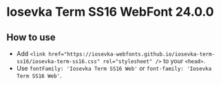 # Iosevka Term SS16 WebFont 24.0.0

## How to use

- Add `<link href="https://iosevka-webfonts.github.io/iosevka-term-ss16/iosevka-term-ss16.css" rel="stylesheet" />` to your `<head>`.
- Use `fontFamily: 'Iosevka Term SS16 Web'` or `font-family: 'Iosevka Term SS16 Web'`.
